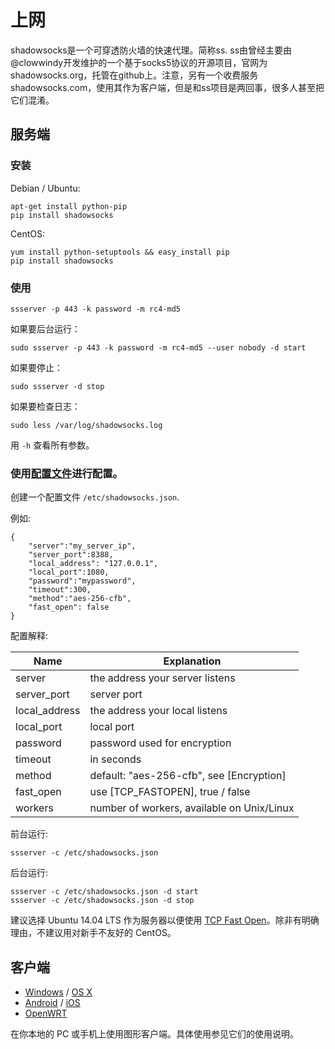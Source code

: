 # 上网
 
shadowsocks是一个可穿透防火墙的快速代理。简称ss. ss由曾经主要由@clowwindy开发维护的一个基于socks5协议的开源项目，官网为shadowsocks.org，托管在github上。注意，另有一个收费服务shadowsocks.com，使用其作为客户端，但是和ss项目是两回事，很多人甚至把它们混淆。

<!-- more -->

## 服务端

### 安装

Debian / Ubuntu:

    apt-get install python-pip
    pip install shadowsocks

CentOS:

    yum install python-setuptools && easy_install pip
    pip install shadowsocks


### 使用

    ssserver -p 443 -k password -m rc4-md5

如果要后台运行：

    sudo ssserver -p 443 -k password -m rc4-md5 --user nobody -d start

如果要停止：

    sudo ssserver -d stop

如果要检查日志：

    sudo less /var/log/shadowsocks.log

用 `-h` 查看所有参数。

### 使用[配置文件]进行配置。

创建一个配置文件 `/etc/shadowsocks.json`.

例如:

    {
        "server":"my_server_ip",
        "server_port":8388,
        "local_address": "127.0.0.1",
        "local_port":1080,
        "password":"mypassword",
        "timeout":300,
        "method":"aes-256-cfb",
        "fast_open": false
    }

配置解释:

| Name          | Explanation                                     |
| ------------- | ----------------------------------------------- |
| server        | the address your server listens                 |
| server_port   | server port                                     |
| local_address | the address your local listens                  |
| local_port    | local port                                      |
| password      | password used for encryption                    |
| timeout       | in seconds                                      |
| method        | default: "aes-256-cfb", see [Encryption]        |
| fast_open     | use [TCP_FASTOPEN], true / false                |
| workers       | number of workers, available on Unix/Linux      |

前台运行:

    ssserver -c /etc/shadowsocks.json

后台运行:

    ssserver -c /etc/shadowsocks.json -d start
    ssserver -c /etc/shadowsocks.json -d stop



建议选择 Ubuntu 14.04 LTS 作为服务器以便使用 [TCP Fast Open]。除非有明确理由，不建议用对新手不友好的 CentOS。


## 客户端

* [Windows] / [OS X]
* [Android] / [iOS]
* [OpenWRT]

在你本地的 PC 或手机上使用图形客户端。具体使用参见它们的使用说明。


[配置文件]:     https://github.com/shadowsocks/shadowsocks/wiki/Configuration-via-Config-File
[Android]:           https://github.com/shadowsocks/shadowsocks-android
[OpenWRT]:           https://github.com/shadowsocks/openwrt-shadowsocks
[OS X]:              https://github.com/shadowsocks/shadowsocks-iOS/wiki/Shadowsocks-for-OSX-Help
[Debian sid]:        https://packages.debian.org/unstable/python/shadowsocks
[iOS]:               https://github.com/shadowsocks/shadowsocks-iOS/wiki/Help
[TCP Fast Open]:     https://github.com/clowwindy/shadowsocks/wiki/TCP-Fast-Open
[Windows]:           https://github.com/shadowsocks/shadowsocks-windows/wiki/Shadowsocks-Windows-%E4%BD%BF%E7%94%A8%E8%AF%B4%E6%98%8E
